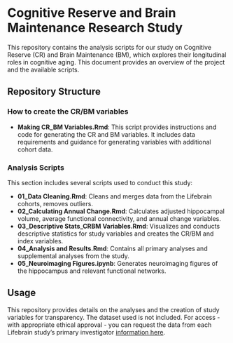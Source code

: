 # Cognitive Reserve and Brain Maintenance Research Study

This repository contains the analysis scripts for our study on Cognitive Reserve (CR) and Brain Maintenance (BM), which explores their longitudinal roles in cognitive aging. This document provides an overview of the project and the available scripts.

## Repository Structure

### How to create the CR/BM variables

- **Making CR_BM Variables.Rmd**: This script provides instructions and code for generating the CR and BM variables. It includes data requirements and guidance for generating variables with additional cohort data.

### Analysis Scripts

This section includes several scripts used to conduct this study:

- **01_Data Cleaning.Rmd**: Cleans and merges data from the Lifebrain cohorts, removes outliers.
- **02_Calculating Annual Change.Rmd**: Calculates adjusted hippocampal volume, average functional connectivity, and annual change variables.
- **03_Descriptive Stats_CRBM Variables.Rmd**: Visualizes and conducts descriptive statistics for study variables and creates the CR/BM and index variables.
- **04_Analysis and Results.Rmd**: Contains all primary analyses and supplemental analyses from the study.
- **05_Neuroimaging Figures.ipynb**: Generates neuroimaging figures of the hippocampus and relevant functional networks.

## Usage

This repository provides details on the analyses and the creation of study variables for transparency. The dataset used is not included. For access - with appropriate ethical approval - you can request the data from each Lifebrain study’s primary investigator [information here](https://www.lifebrain.uio.no/about/lifebrain-researchers/).